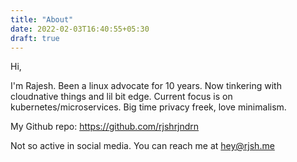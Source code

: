 ```yaml
---
title: "About"
date: 2022-02-03T16:40:55+05:30
draft: true
---
```


Hi,

I'm Rajesh. Been a linux advocate for 10 years. Now tinkering with cloudnative things and lil bit edge.
Current focus is on kubernetes/microservices. Big time privacy freek, love minimalism.

My Github repo: https://github.com/rjshrjndrn

Not so active in social media. You can reach me at <hey@rjsh.me>